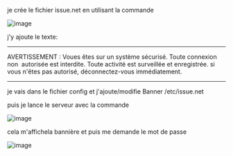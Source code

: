 je crée le fichier issue.net en utilisant la commande 

![image](https://github.com/user-attachments/assets/9783234b-6e14-4474-92cb-656b6cf9a74c)

j'y ajoute le texte:
***********************************************************************
AVERTISSEMENT : Voues êtes sur un système sécurisé. Toute connexion non 
autorisée est interdite. Toute activité est surveillée et enregistrée.
si vous n'êtes pas autorisé, déconnectez-vous immédiatement.
***********************************************************************

je vais dans le fichier config et j'ajoute/modifie
Banner /etc/issue.net

puis je lance le serveur avec la commande
  
![image](https://github.com/user-attachments/assets/4e801421-c1e9-47e7-92e9-4019243d061c)

cela m'affichela bannière et puis me demande le mot de passe 

![image](https://github.com/user-attachments/assets/9aaf2f8d-c65a-4fa4-bdb4-d6b474fab6a5)


